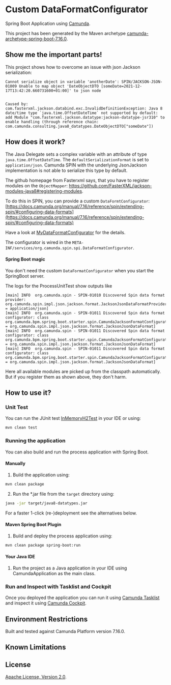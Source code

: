 # Custom DataFormatConfigurator
Spring Boot Application using [Camunda](http://docs.camunda.org).

This project has been generated by the Maven archetype
[camunda-archetype-spring-boot-7.16.0](https://docs.camunda.org/manual/latest/user-guide/process-applications/maven-archetypes/).

## Show me the important parts!
This project shows how to overcome an issue with json Jackson serialization:

```
Cannot serialize object in variable 'anotherDate': SPIN/JACKSON-JSON-01009 Unable to map object 'DateObjectDTO [someDate=2021-12-17T13:42:20.660731600+01:00]' to json node


Caused by: com.fasterxml.jackson.databind.exc.InvalidDefinitionException: Java 8 date/time type `java.time.OffsetDateTime` not supported by default: add Module "com.fasterxml.jackson.datatype:jackson-datatype-jsr310" to enable handling (through reference chain: com.camunda.consulting.java8_datatypes.DateObjectDTO["someDate"])
```

## How does it work?

The Java Delegate sets a complex variable with an attribute of type `java.time.OffsetDateTime`. The `defaultSerializationFormat` is set to `application/json`. Camunda SPIN with the underlying JsonJackson implementation is not able to serialize this type by default. 

The github homepage from Fasterxml says, that you have to register modules on the `ObjectMapper`: https://github.com/FasterXML/jackson-modules-java8#registering-modules.

To do this in SPIN, you can provide a custom `DataFormtConfigurator`: [https://docs.camunda.org/manual/7.16/reference/spin/extending-spin/#configuring-data-formats](https://docs.camunda.org/manual/7.16/reference/spin/extending-spin/#configuring-data-formats)

Have a look at [MyDataFormatConfigurator](src/main/java/com/camunda/consulting/java8_datatypes/MadataFormatConfigurator.java) for the details.

The configurator is wired in the `META-INF/services/org.camunda.spin.spi.DataFormatConfigurator`.  

#### Spring Boot magic

You don't need the custom `DataFormatConfigurator` when you start the SpringBoot server.  

The logs for the ProcessUnitTest show outputs like

```
[main] INFO  org.camunda.spin - SPIN-01010 Discovered Spin data format provider: org.camunda.spin.impl.json.jackson.format.JacksonJsonDataFormatProvider[name = application/json]
[main] INFO  org.camunda.spin - SPIN-01011 Discovered Spin data format configurator: class org.camunda.bpm.spring.boot.starter.spin.CamundaJacksonFormatConfiguratorJSR310[dataformat = org.camunda.spin.impl.json.jackson.format.JacksonJsonDataFormat]
[main] INFO  org.camunda.spin - SPIN-01011 Discovered Spin data format configurator: class org.camunda.bpm.spring.boot.starter.spin.CamundaJacksonFormatConfiguratorParameterNames[dataformat = org.camunda.spin.impl.json.jackson.format.JacksonJsonDataFormat]
[main] INFO  org.camunda.spin - SPIN-01011 Discovered Spin data format configurator: class org.camunda.bpm.spring.boot.starter.spin.CamundaJacksonFormatConfiguratorJdk8[dataformat = org.camunda.spin.impl.json.jackson.format.JacksonJsonDataFormat]
```

Here all available modules are picked up from the classpath automatically. But if you register them as shown above, they don't harm.

## How to use it?

### Unit Test
You can run the JUnit test [InMemoryH2Test](src/test/java/com/camunda/consulting/java8_datatypes/InMemoryH2Test.java) in your IDE or using:

```bash
mvn clean test
```

### Running the application
You can also build and run the process application with Spring Boot.

#### Manually
1. Build the application using:

```bash
mvn clean package
```
2. Run the *.jar file from the `target` directory using:

```bash
java -jar target/java8-datatypes.jar
```

For a faster 1-click (re-)deployment see the alternatives below.

#### Maven Spring Boot Plugin
1. Build and deploy the process application using:

```bash
mvn clean package spring-boot:run
```

#### Your Java IDE
1. Run the project as a Java application in your IDE using CamundaApplication as the main class.

### Run and Inspect with Tasklist and Cockpit
Once you deployed the application you can run it using
[Camunda Tasklist](http://docs.camunda.org/latest/guides/user-guide/#tasklist)
and inspect it using
[Camunda Cockpit](http://docs.camunda.org/latest/guides/user-guide/#cockpit).

## Environment Restrictions
Built and tested against Camunda Platform version 7.16.0.

## Known Limitations

## License
[Apache License, Version 2.0](http://www.apache.org/licenses/LICENSE-2.0).

<!-- Tweet
New @Camunda example: Camunda Spring Boot Application - Spring Boot Application using [Camunda](http://docs.camunda.org). https://github.com/camunda-consulting/code/tree/master/snippets/java8-datatypes
-->

